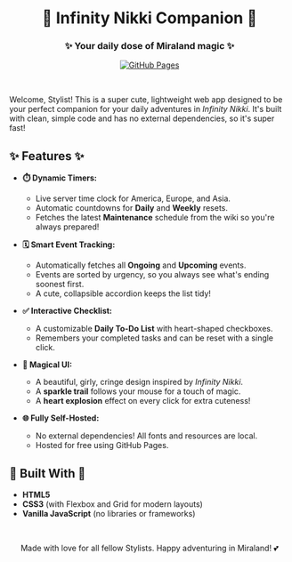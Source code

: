 <div align="center">

# 💖 Infinity Nikki Companion 💖

### ✨ Your daily dose of Miraland magic ✨

[![GitHub Pages](https://img.shields.io/badge/GitHub%20Pages-Deployed-brightgreen?style=for-the-badge&logo=github)](https://infinity-nikki-companion.github.io/)

</div>

&nbsp;

Welcome, Stylist! This is a super cute, lightweight web app designed to be your perfect companion for your daily adventures in *Infinity Nikki*. It's built with clean, simple code and has no external dependencies, so it's super fast!

## ✨ Features ✨

* **⏱️ Dynamic Timers:**
    * Live server time clock for America, Europe, and Asia.
    * Automatic countdowns for **Daily** and **Weekly** resets.
    * Fetches the latest **Maintenance** schedule from the wiki so you're always prepared!

* **🗓️ Smart Event Tracking:**
    * Automatically fetches all **Ongoing** and **Upcoming** events.
    * Events are sorted by urgency, so you always see what's ending soonest first.
    * A cute, collapsible accordion keeps the list tidy!

* **✅ Interactive Checklist:**
    * A customizable **Daily To-Do List** with heart-shaped checkboxes.
    * Remembers your completed tasks and can be reset with a single click.

* **💖 Magical UI:**
    * A beautiful, girly, cringe design inspired by *Infinity Nikki*.
    * A **sparkle trail** follows your mouse for a touch of magic.
    * A **heart explosion** effect on every click for extra cuteness!

* **🌐 Fully Self-Hosted:**
    * No external dependencies! All fonts and resources are local.
    * Hosted for free using GitHub Pages.

## 🎀 Built With 🎀

* **HTML5**
* **CSS3** (with Flexbox and Grid for modern layouts)
* **Vanilla JavaScript** (no libraries or frameworks)

&nbsp;

<div align="center">
Made with love for all fellow Stylists. Happy adventuring in Miraland! 💕
</div>
